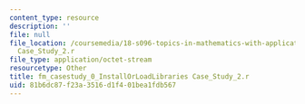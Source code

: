 ```yaml
---
content_type: resource
description: ''
file: null
file_location: /coursemedia/18-s096-topics-in-mathematics-with-applications-in-finance-fall-2013/81b6dc87f23a3516d1f401bea1fdb567_fm_casestudy_0_InstallOrLoadLibraries
  Case_Study_2.r
file_type: application/octet-stream
resourcetype: Other
title: fm_casestudy_0_InstallOrLoadLibraries Case_Study_2.r
uid: 81b6dc87-f23a-3516-d1f4-01bea1fdb567
---
```

